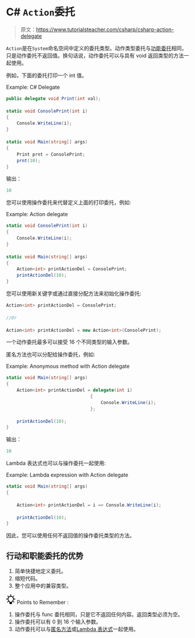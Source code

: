 # C# `Action`委托

> 原文：<https://www.tutorialsteacher.com/csharp/csharp-action-delegate>

`Action`是在`System`命名空间中定义的委托类型。动作类型委托与[功能委托](/csharp/csharp-func-delegate)相同，只是动作委托不返回值。换句话说，动作委托可以与具有 void 返回类型的方法一起使用。

例如，下面的委托打印一个 int 值。

Example: C# Delegate

```cs
public delegate void Print(int val);

static void ConsolePrint(int i)
{
    Console.WriteLine(i);
}

static void Main(string[] args)
{           
    Print prnt = ConsolePrint;
    prnt(10);
} 
```

输出：

```cs
10
```

您可以使用操作委托来代替定义上面的打印委托，例如:

Example: Action delegate

```cs
static void ConsolePrint(int i)
{
    Console.WriteLine(i);
}

static void Main(string[] args)
{
    Action<int> printActionDel = ConsolePrint;
    printActionDel(10);
} 
```

您可以使用新关键字或通过直接分配方法来初始化操作委托:

```cs
Action<int> printActionDel = ConsolePrint;

//Or

Action<int> printActionDel = new Action<int>(ConsolePrint); 
```

一个动作委托最多可以接受 16 个不同类型的输入参数。

匿名方法也可以分配给操作委托，例如:

Example: Anonymous method with Action delegate

```cs
static void Main(string[] args)
{
    Action<int> printActionDel = delegate(int i)
                                {
                                    Console.WriteLine(i);
                                };

    printActionDel(10);
} 
```

输出：

```cs
10
```

Lambda 表达式也可以与操作委托一起使用:

Example: Lambda expression with Action delegate

```cs
static void Main(string[] args)
{

    Action<int> printActionDel = i => Console.WriteLine(i);

    printActionDel(10);
} 
```

因此，您可以使用任何不返回值的操作委托类型的方法。

## 行动和职能委托的优势

1.  简单快捷地定义委托。
2.  缩短代码。
3.  整个应用中的兼容类型。

![](img/85db52f5404f0c468e1b194aa487d6a1.png)  Points to Remember :

1.  操作委托与 func 委托相同，只是它不返回任何内容。返回类型必须为空。
2.  操作委托可以有 0 到 16 个输入参数。
3.  动作委托可以与[匿名方法](/csharp/csharp-anonymous-method)或[Lambda 表达式](/linq/linq-lambda-expression)一起使用。